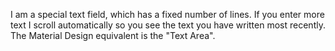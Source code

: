 I am a special text field, which has a fixed number of lines. If you enter more text I scroll automatically so you see the text you have written most recently. The Material Design equivalent is the "Text Area".